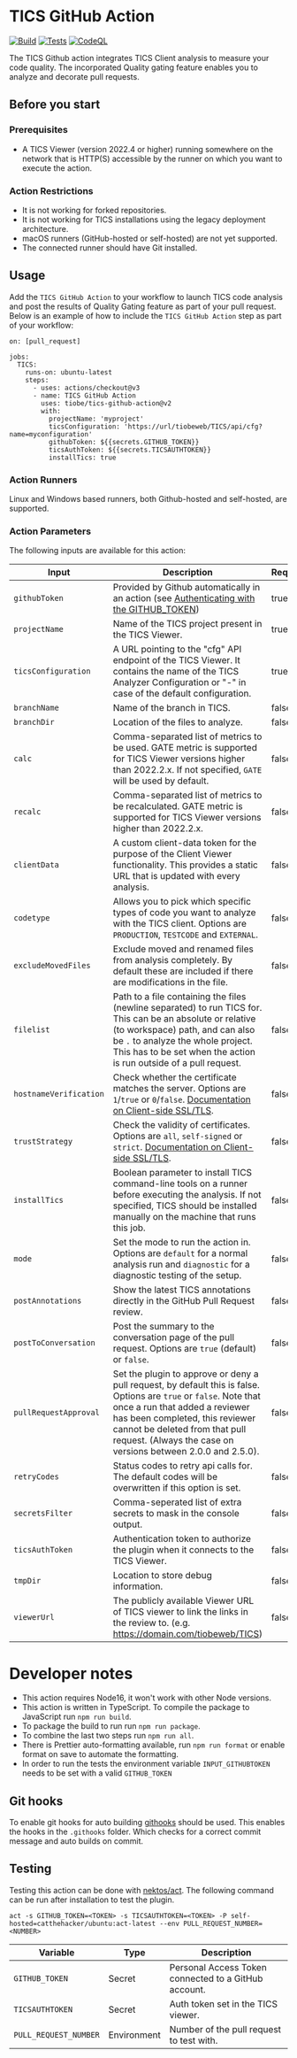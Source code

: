 # TICS GitHub Action

[![Build](https://github.com/tiobe/tics-github-action/actions/workflows/build.yml/badge.svg)](https://github.com/tiobe/tics-github-action/actions/workflows/build.yml)
[![Tests](https://github.com/tiobe/tics-github-action/actions/workflows/test.yml/badge.svg)](https://github.com/tiobe/tics-github-action/actions/workflows/test.yml)
[![CodeQL](https://github.com/tiobe/tics-github-action/actions/workflows/codeql.yml/badge.svg)](https://github.com/tiobe/tics-github-action/actions/workflows/codeql.yml)

The TICS Github action integrates TICS Client analysis to measure your code quality. The incorporated Quality gating feature enables you to analyze and decorate pull requests.

## Before you start

### Prerequisites

- A TICS Viewer (version 2022.4 or higher) running somewhere on the network that is HTTP(S) accessible by the runner on which you want to execute the action.

### Action Restrictions

- It is not working for forked repositories.
- It is not working for TICS installations using the legacy deployment architecture.
- macOS runners (GitHub-hosted or self-hosted) are not yet supported.
- The connected runner should have Git installed.

## Usage

Add the `TICS GitHub Action` to your workflow to launch TICS code analysis and post the results of Quality Gating feature as part of your pull request.
Below is an example of how to include the `TICS GitHub Action` step as part of your workflow:

```
on: [pull_request]

jobs:
  TICS:
    runs-on: ubuntu-latest
    steps:
      - uses: actions/checkout@v3
      - name: TICS GitHub Action
        uses: tiobe/tics-github-action@v2
        with:
          projectName: 'myproject'
          ticsConfiguration: 'https://url/tiobeweb/TICS/api/cfg?name=myconfiguration'
          githubToken: ${{secrets.GITHUB_TOKEN}}
          ticsAuthToken: ${{secrets.TICSAUTHTOKEN}}
          installTics: true
```

### Action Runners

Linux and Windows based runners, both Github-hosted and self-hosted, are supported.

### Action Parameters

The following inputs are available for this action:

| Input                  | Description                                                                                                                                                                                                                                                                              | Required |
| ---------------------- | ---------------------------------------------------------------------------------------------------------------------------------------------------------------------------------------------------------------------------------------------------------------------------------------- | -------- |
| `githubToken`          | Provided by Github automatically in an action (see [Authenticating with the GITHUB_TOKEN](https://help.github.com/en/actions/automating-your-workflow-with-github-actions/authenticating-with-the-github_token))                                                                         | true     |
| `projectName`          | Name of the TICS project present in the TICS Viewer.                                                                                                                                                                                                                                     | true     |
| `ticsConfiguration`    | A URL pointing to the "cfg" API endpoint of the TICS Viewer. It contains the name of the TICS Analyzer Configuration or "-" in case of the default configuration.                                                                                                                        | true     |
| `branchName`           | Name of the branch in TICS.                                                                                                                                                                                                                                                              | false    |
| `branchDir`            | Location of the files to analyze.                                                                                                                                                                                                                                                        | false    |
| `calc`                 | Comma-separated list of metrics to be used. GATE metric is supported for TICS Viewer versions higher than 2022.2.x. If not specified, `GATE` will be used by default.                                                                                                                    | false    |
| `recalc`               | Comma-separated list of metrics to be recalculated. GATE metric is supported for TICS Viewer versions higher than 2022.2.x.                                                                                                                                                              | false    |
| `clientData`           | A custom client-data token for the purpose of the Client Viewer functionality. This provides a static URL that is updated with every analysis.                                                                                                                                           | false    |
| `codetype`             | Allows you to pick which specific types of code you want to analyze with the TICS client. Options are `PRODUCTION`, `TESTCODE` and `EXTERNAL`.                                                                                                                                           | false    |
| `excludeMovedFiles`    | Exclude moved and renamed files from analysis completely. By default these are included if there are modifications in the file.                                                                                                                                                          | false    |
| `filelist`             | Path to a file containing the files (newline separated) to run TICS for. This can be an absolute or relative (to workspace) path, and can also be `.` to analyze the whole project. This has to be set when the action is run outside of a pull request.                                 | false    |
| `hostnameVerification` | Check whether the certificate matches the server. Options are `1`/`true` or `0`/`false`. [Documentation on Client-side SSL/TLS](https://portal.tiobe.com/2022.2/docs/#doc=admin/admin_11_viewer.html%23ssl-wrapper).                                                                     | false    |
| `trustStrategy`        | Check the validity of certificates. Options are `all`, `self-signed` or `strict`. [Documentation on Client-side SSL/TLS](https://portal.tiobe.com/2022.2/docs/#doc=admin/admin_11_viewer.html%23ssl-wrapper).                                                                            | false    |
| `installTics`          | Boolean parameter to install TICS command-line tools on a runner before executing the analysis. If not specified, TICS should be installed manually on the machine that runs this job.                                                                                                   | false    |
| `mode`                 | Set the mode to run the action in. Options are `default` for a normal analysis run and `diagnostic` for a diagnostic testing of the setup.                                                                                                                                               | false    |
| `postAnnotations`      | Show the latest TICS annotations directly in the GitHub Pull Request review.                                                                                                                                                                                                             | false    |
| `postToConversation`   | Post the summary to the conversation page of the pull request. Options are `true` (default) or `false`.                                                                                                                                                                                  | false    |
| `pullRequestApproval`  | Set the plugin to approve or deny a pull request, by default this is false. Options are `true` or `false`. Note that once a run that added a reviewer has been completed, this reviewer cannot be deleted from that pull request. (Always the case on versions between 2.0.0 and 2.5.0). | false    |
| `retryCodes`           | Status codes to retry api calls for. The default codes will be overwritten if this option is set.                                                                                                                                                                                        | false    |
| `secretsFilter`        | Comma-seperated list of extra secrets to mask in the console output.                                                                                                                                                                                                                     | false    |
| `ticsAuthToken`        | Authentication token to authorize the plugin when it connects to the TICS Viewer.                                                                                                                                                                                                        | false    |
| `tmpDir`               | Location to store debug information.                                                                                                                                                                                                                                                     | false    |
| `viewerUrl`            | The publicly available Viewer URL of TICS viewer to link the links in the review to. (e.g. https://domain.com/tiobeweb/TICS)                                                                                                                                                             | false    |

# Developer notes

- This action requires Node16, it won't work with other Node versions.
- This action is written in TypeScript. To compile the package to JavaScript run `npm run build`.
- To package the build to run run `npm run package`.
- To combine the last two steps run `npm run all`.
- There is Prettier auto-formatting available, run `npm run format` or enable format on save to automate the formatting.
- In order to run the tests the environment variable `INPUT_GITHUBTOKEN` needs to be set with a valid `GITHUB_TOKEN`

## Git hooks

To enable git hooks for auto building [githooks](https://github.com/gabyx/githooks) should be used. This enables the hooks in the `.githooks` folder. Which checks for a correct commit message and auto builds on commit.

## Testing

Testing this action can be done with [nektos/act](https://github.com/nektos/act). The following command can be run after installation to test the plugin.

```
act -s GITHUB_TOKEN=<TOKEN> -s TICSAUTHTOKEN=<TOKEN> -P self-hosted=catthehacker/ubuntu:act-latest --env PULL_REQUEST_NUMBER=<NUMBER>
```

| Variable              | Type        | Description                                          |
| --------------------- | ----------- | ---------------------------------------------------- |
| `GITHUB_TOKEN`        | Secret      | Personal Access Token connected to a GitHub account. |
| `TICSAUTHTOKEN`       | Secret      | Auth token set in the TICS viewer.                   |
| `PULL_REQUEST_NUMBER` | Environment | Number of the pull request to test with.             |

